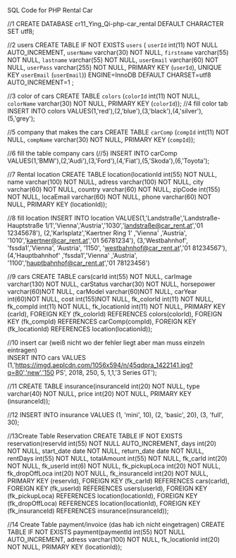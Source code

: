 
SQL Code for PHP Rental Car


//1 
CREATE DATABASE cr11_Ying_Qi-php-car_rental DEFAULT CHARACTER SET utf8;


//2 users
CREATE TABLE IF NOT EXISTS `users` (
  `userId` int(11) NOT NULL AUTO_INCREMENT,
  `userName` varchar(30) NOT NULL,
  `firstname` varchar(55) NOT NULL,
  `lastname` varchar(55) NOT NULL,
  `userEmail` varchar(60) NOT NULL,
  `userPass` varchar(255) NOT NULL,
  PRIMARY KEY (`userId`),
  UNIQUE KEY `userEmail` (`userEmail`)) ENGINE=InnoDB DEFAULT CHARSET=utf8 AUTO_INCREMENT=1 ;

//3 color of cars
CREATE TABLE  `colors` (`colorId` int(11) NOT NULL,
                      `colorName` varchar(30) NOT NULL,
                      PRIMARY KEY (`colorId`));
//4 fill color tab
INSERT INTO colors VALUES(1,'red'),(2,'blue'),(3,'black'),(4,'silver'),(5,'grey');

//5 company that makes the cars
CREATE TABLE  `carComp` (`compId` int(11) NOT NULL,
                      `compName` varchar(30) NOT NULL,
                      PRIMARY KEY (`compId`));

//6 fill the table company cars (//5)
INSERT INTO carComp VALUES(1,'BMW'),(2,'Audi'),(3,'Ford'),(4,'Fiat'),(5,'Skoda'),(6,'Toyota');

//7 Rental location
CREATE TABLE  location(locationId int(55) NOT NULL,
                        name varchar(100) NOT NULL,
                        adress varchar(100) NOT NULL,
                        city varchar(60) NOT NULL,
                        country varchar(60) NOT NULL,
                        zipCode int(155) NOT NULL,
                        locaEmail varchar(60) NOT NULL,
                        phone varchar(60) NOT NULL,
                        PRIMARY KEY (locationId));

//8 fill location
INSERT INTO location VALUES(1,'Landstraße','Landstraße-Hauptstraße 1/1','Vienna','Austria','1030','landstraße@car_rent.at','01 12345678'), (2,'Karlsplatz','Kaertner Ring 1' ,'Vienna' ,'Austria', '1010','kaertner@car_rent.at','01 56781234'), (3,'Westbahnhof', 'fssda1','Vienna', 'Austria', '1150', 'westbahnhof@car_rent.at','01 81234567'), (4,'Hauptbahnhof' ,'fssda1','Vienna' ,'Austria', '1100','hauptbahnhof@car_rent.at','01 78123456')

//9 cars
CREATE TABLE  cars(carId int(55) NOT NULL,
                     carImage varchar(130) NOT NULL,
                     carStatus varchar(30) NOT NULL,
                     horsepower varchar(60)NOT NULL,
                     carModel varchar(60)NOT NULL,
                     carYear int(60)NOT NULL,
                     cost int(155)NOT NULL, 
                     fk_colorId int(11) NOT NULL,
                     fk_compId int(11) NOT NULL,
                     fk_locationId int(11) NOT NULL,
                     PRIMARY KEY (carId),
                     FOREIGN KEY (fk_colorId) REFERENCES colors(colorId),
                     FOREIGN KEY (fk_compId) REFERENCES carComp(compId), FOREIGN KEY (fk_locationId) REFERENCES location(locationId));

//10 insert car (weiß nicht wo der fehler liegt aber man muss einzeln eintragen)                    
INSERT INTO cars VALUES (1,'https://imgd.aeplcdn.com/1056x594/n/45qdpra_1422141.jpg?q=80','new','150 PS', 2018, 250, 5, 1,1,'3 Series GT');

//11 
CREATE TABLE insurance(insuranceId int(20) NOT NULL,
                        type varchar(40) NOT NULL,
                        price int(20) NOT NULL,
                        PRIMARY KEY (insuranceId));

//12
INSERT INTO insurance VALUES
(1, 'mini', 10),
(2, 'basic', 20),
(3, 'full', 30);



//13Create Table Reservation
CREATE TABLE IF NOT EXISTS reservation(reservId int(55) NOT NULL AUTO_INCREMENT,
                                        days int(20) NOT NULL,
                                        start_date date NOT NULL,
                                        return_date date NOT NULL,
                                        rentDays int(55) NOT NULL,
                                        totalAmount int(55) NOT NULL,
                                        fk_carId int(20) NOT NULL,
                                        fk_userId int(6) NOT NULL,
                                        fk_pickupLoca int(20) NOT NULL,
                                        fk_dropOffLoca int(20) NOT NULL,
                                        fk_insuranceId int(20) NOT NULL,
                                        PRIMARY KEY (reservId),
                     FOREIGN KEY (fk_carId) REFERENCES cars(carId),
                     FOREIGN KEY (fk_userId) REFERENCES users(userId),
                     FOREIGN KEY (fk_pickupLoca) REFERENCES location(locationId), FOREIGN KEY (fk_dropOffLoca) REFERENCES location(locationId),
                     FOREIGN KEY (fk_insuranceId) REFERENCES insurance(insuranceId));

//14 Create Table payment/invoice (das hab ich nicht eingetragen)
CREATE TABLE IF NOT EXISTS payment(paymentId int(55) NOT NULL AUTO_INCREMENT,
                    adress varchar(100) NOT NULL,
                    fk_locationId int(20) NOT NULL,
                    PRIMARY KEY (locationId));

